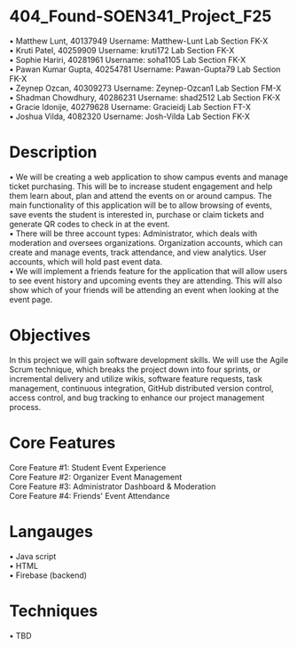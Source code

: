 # 404_Found-SOEN341_Project_F25

•	Matthew Lunt, 40137949       Username: Matthew-Lunt   Lab Section FK-X <br />
•	Kruti Patel, 40259909        Username: kruti172       Lab Section FK-X <br />
•	Sophie Hariri, 40281961      Username: soha1105       Lab Section FK-X <br />
•	Pawan Kumar Gupta, 40254781  Username: Pawan-Gupta79  Lab Section FK-X  <br />
•	Zeynep Ozcan, 40309273       Username: Zeynep-Ozcan1  Lab Section FM-X <br />
•	Shadman Chowdhury, 40286231  Username: shad2512       Lab Section FK-X <br />
•	Gracie Idonije, 40279628     Username: Gracieidj      Lab Section FT-X <br />
•	Joshua Vilda, 4082320        Username: Josh-Vilda     Lab Section FK-X <br />

# Description
•	We will be creating a web application to show campus events and manage ticket purchasing. This will be to increase student engagement and help them learn about, plan and attend the events on or around campus. The main functionality of this application will be to allow browsing of events, save events the student is interested in, purchase or claim tickets and generate QR codes to check in at the event. <br />
•	There will be three account types: Administrator, which deals with moderation and oversees organizations. Organization accounts, which can create and manage events, track attendance, and view analytics. User accounts, which will hold past event data.<br />
•	We will implement a friends feature for the application that will allow users to see event history and upcoming events they are attending. This will also show which of your friends will be attending an event when looking at the event page.<br />

# Objectives
In this project we will gain software development skills. We will use the Agile Scrum technique, which breaks the project down into four sprints, or incremental delivery and utilize wikis, software feature requests, task management, continuous integration, GitHub distributed version control, access control, and bug tracking to enhance our project management process.  

# Core Features
Core Feature #1: Student Event Experience<br />
Core Feature #2: Organizer Event Management<br />
Core Feature #3: Administrator Dashboard & Moderation<br />
Core Feature #4: Friends' Event Attendance 

# Langauges
•	Java script<br />
•	HTML<br />
•	Firebase (backend)

# Techniques
•	TBD
